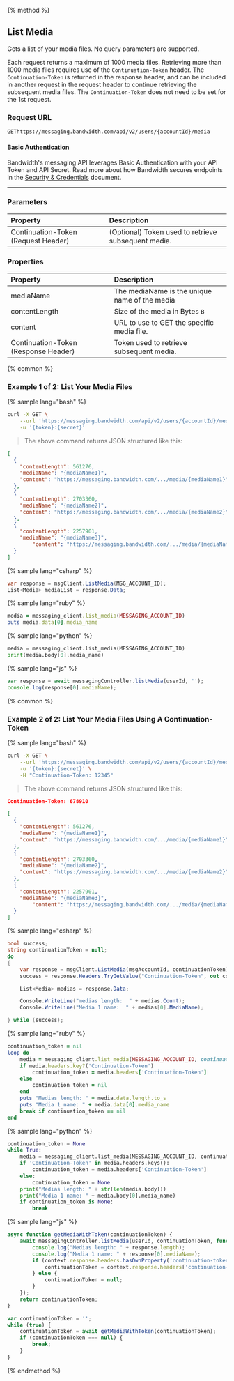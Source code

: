 {% method %}

## List Media
Gets a list of your media files. No query parameters are supported.

Each request returns a maximum of 1000 media files. Retrieving more than 1000 media files requires use of the `Continuation-Token` header. The `Continuation-Token` is returned in the response header, and can be included in another request in the request header to continue retrieving the subsequent media files. The `Continuation-Token` does not need to be set for the 1st request.

### Request URL

<code class="get">GET</code>`https://messaging.bandwidth.com/api/v2/users/{accountId}/media`

#### Basic Authentication

Bandwidth's messaging API leverages Basic Authentication with your API Token and API Secret. Read more about how Bandwidth secures endpoints in the [Security & Credentials](../../../guides/accountCredentials.md) document.

---

### Parameters
| Property | Description |
|:---|:---|
| Continuation-Token (Request Header) | (Optional) Token used to retrieve subsequent media. |

### Properties
| Property      | Description                                   |
|:--------------|:----------------------------------------------|
| mediaName     | The mediaName is the unique name of the media |
| contentLength | Size of the media in Bytes `B`                |
| content       | URL to use to GET the specific media file.    |
| Continuation-Token (Response Header) | Token used to retrieve subsequent media. |

{% common %}

### Example 1 of 2: List Your Media Files


{% sample lang="bash" %}

```bash
curl -X GET \
    --url 'https://messaging.bandwidth.com/api/v2/users/{accountId}/media' \
    -u '{token}:{secret}'
```

> The above command returns JSON structured like this:

```json
[
  {
    "contentLength": 561276,
    "mediaName": "{mediaName1}",
    "content": "https://messaging.bandwidth.com/.../media/{mediaName1}"
  },
  {
    "contentLength": 2703360,
    "mediaName": "{mediaName2}",
    "content": "https://messaging.bandwidth.com/.../media/{mediaName2}"
  },
  {
    "contentLength": 2257901,
    "mediaName": "{mediaName3}",
        "content": "https://messaging.bandwidth.com/.../media/{mediaName3}"
  }
]
```

{% sample lang="csharp" %}

```csharp
var response = msgClient.ListMedia(MSG_ACCOUNT_ID);
List<Media> mediaList = response.Data;
```


{% sample lang="ruby" %}

```ruby
media = messaging_client.list_media(MESSAGING_ACCOUNT_ID)
puts media.data[0].media_name
```

{% sample lang="python" %}

```python
media = messaging_client.list_media(MESSAGING_ACCOUNT_ID)
print(media.body[0].media_name)
```

{% sample lang="js" %}

```js
var response = await messagingController.listMedia(userId, '');
console.log(response[0].mediaName);
```

{% common %}

### Example 2 of 2: List Your Media Files Using A Continuation-Token


{% sample lang="bash" %}

```bash
curl -X GET \
    --url 'https://messaging.bandwidth.com/api/v2/users/{accountId}/media' \
    -u '{token}:{secret}' \
    -H "Continuation-Token: 12345"
```

> The above command returns JSON structured like this:

```json
Continuation-Token: 678910

[
  {
    "contentLength": 561276,
    "mediaName": "{mediaName1}",
    "content": "https://messaging.bandwidth.com/.../media/{mediaName1}"
  },
  {
    "contentLength": 2703360,
    "mediaName": "{mediaName2}",
    "content": "https://messaging.bandwidth.com/.../media/{mediaName2}"
  },
  {
    "contentLength": 2257901,
    "mediaName": "{mediaName3}",
        "content": "https://messaging.bandwidth.com/.../media/{mediaName3}"
  }
]
```

{% sample lang="csharp" %}

```csharp
bool success;
string continuationToken = null;
do
{
    var response = msgClient.ListMedia(msgAccountId, continuationToken);
    success = response.Headers.TryGetValue("Continuation-Token", out continuationToken);

    List<Media> medias = response.Data;

    Console.WriteLine("medias length:  " + medias.Count);
    Console.WriteLine("Media 1 name:  " + medias[0].MediaName);

} while (success);
```


{% sample lang="ruby" %}

```ruby
continuation_token = nil
loop do
    media = messaging_client.list_media(MESSAGING_ACCOUNT_ID, continuation_token: continuation_token)
    if media.headers.key?('Continuation-Token')
        continuation_token = media.headers['Continuation-Token']
    else
        continuation_token = nil
    end
    puts "Medias length: " + media.data.length.to_s
    puts "Media 1 name: " + media.data[0].media_name
    break if continuation_token == nil
end
```

{% sample lang="python" %}

```python
continuation_token = None
while True:
    media = messaging_client.list_media(MESSAGING_ACCOUNT_ID, continuation_token=continuation_token)
    if 'Continuation-Token' in media.headers.keys():
        continuation_token = media.headers['Continuation-Token']
    else:
        continuation_token = None
    print("Medias length: " + str(len(media.body)))
    print("Media 1 name: " + media.body[0].media_name)
    if continuation_token is None:
        break
```

{% sample lang="js" %}

```js
async function getMediaWithToken(continuationToken) {
    await messagingController.listMedia(userId, continuationToken, function(error, response, context) {
        console.log("Medias length: " + response.length);
        console.log("Media 1 name: " + response[0].mediaName);
        if (context.response.headers.hasOwnProperty('continuation-token')) {
            continuationToken = context.response.headers['continuation-token'];
        } else {
            continuationToken = null;
        }
    });
    return continuationToken;
}

var continuationToken = '';
while (true) {
    continuationToken = await getMediaWithToken(continuationToken);
    if (continuationToken === null) {
        break;
    }
}
```

{% endmethod %}
